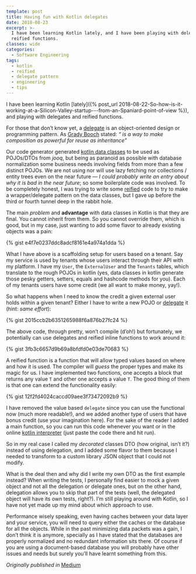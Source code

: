 ```yaml
---
template: post
title: Having fun with Kotlin delegates
date: 2018-08-23
excerpt: >-
  I have been learning Kotlin lately, and I have been playing with delegates and
  reified functions.
classes: wide
categories:
  - Software Engineering
tags:
  - kotlin
  - reified
  - delegate pattern
  - engineering
  - tips
---
```

I have been learning Kotlin [lately]({% post_url 2018-08-22-So-how-is-it-working-at-a-Silicon-Valley-startup---from-an-Spaniard-point-of-view %}),
and playing with delegates and reified functions.

For those that don’t know yet, a [delegate](https://en.wikipedia.org/wiki/Delegation_pattern) is an object-oriented 
design or programming pattern. As [Grady Booch](https://www.linkedin.com/in/gradybooch) stated: *“ is a way to make 
composition as powerful for reuse as inheritance”*

Our code generator generated [kotlin data classes](https://kotlinlang.org/docs/reference/data-classes.html) to be used 
as POJOs/DTOs from *jooq*, but being as paranoid as possible with database normalization some business needs involving 
fields from more than a few distinct POJOs. We are not using nor will use lazy fetching nor collections / entity trees 
even on the near future — *I could probably write an entry about why it is bad in the near future*; so some boilerplate 
code was involved. To be completely honest, I was trying to write some [reified](https://kotlinlang.org/docs/reference/inline-functions.html) 
code to try to make a wrapper/delegate pattern on the data classes, but I gave up before the third or fourth tunnel deep 
in the rabbit hole.

The main *problem* and **advantage** with data classes in Kotlin is that they are final. You cannot inherit from them. 
So you cannot override them, which is good, but in my case, just wanting to add some flavor to already existing objects 
was a pain:

{% gist e4f7e0237ddc8adcf8161e4a974a1dda %}

What I have above is a scaffolding setup for users based on a tenant. 
Say my service is used by tenants whose users interact through their API with my platform. 
I have my `User`, the `ExternalUser` and the `Tenants` tables, which translate to the rough POJOs in kotlin (yes, data 
classes in kotlin generate those pesky getters, setters, equals and hashcode methods for you).
Each of my tenants users have some credit (we all want to make money, yay!).

So what happens when I need to know the credit a given external user holds within a given tenant? 
Either I have to write a new POJO or [delegate](https://kotlinlang.org/docs/reference/delegated-properties.html) 
it (hint: *same effort*):

{% gist 2015ccb2b6351265988f6a876b27fc24 %}

The above code, through pretty, won’t compile (d’oh!) but fortunately, we potentially can use delegates and reified 
inline functions to work around it:

{% gist 3fb3c6657d9b69a8bfdfd0e03de70683 %}

A reified function is a function that will allow typed values based on where and how it is used. 
The compiler will *guess* the proper types and make its magic for us. 
I have implemented two functions, one accepts a block that returns any value `T` and other one accepts a value `T`. 
The good thing of them is that one can extend the functionality easily:

{% gist 12f2fd4024caccd09aee3f73472092b9 %}

I have removed the value based `delegate` since you can use the functional now (much more readable!), and we added 
another type of users that have bonus credit (use your imagination here). 
For the sake of the reader I added a main function, so you can run this code whenever you want or in the 
online [kotlin interpreter](https://try.kotlinlang.org) (just paste the code there and hit run).

So in my real case I called my *decorated* classes DTO (how original, isn’t it?) instead of using delegation, and I 
added some flavor to them because I needed to transform to a custom library JSON object that I could not modify.

What is the deal then and why did I write my own DTO as the first example instead? 
When writing the tests, I personally find easier to mock a given object and not all the delegation or delegate ones, 
but on the other hand, delegation allows you to skip that part of the tests (well, the delegated object will have its 
own tests, right?). 
I’m still playing around with Kotlin, so I have not yet made up my mind about which approach to use.

Performance wisely speaking, even having caches between your data layer and your service, you will need to query either 
the caches or the database for all the objects. 
While in the past minimizing data packets was a gain, I don’t think it is anymore, specially as I have stated that the 
databases are properly normalized and no redundant information sits there. 
Of course if you are using a document-based database you will probably have other issues and needs but surely you’ll 
have learnt something from this.

_Originally published in_ [<i class="fab fa-fw fa-medium"></i>Medium](https://medium.com/@juan_ara/having-fun-with-kotlin-delegates-5c819007b343)
